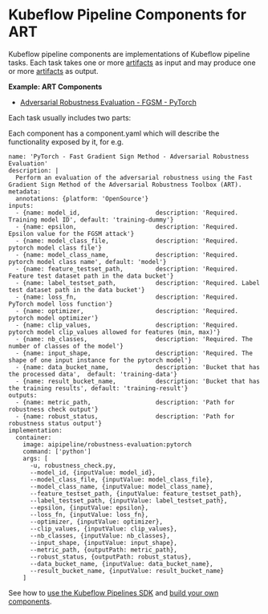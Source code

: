 # Kubeflow Pipeline Components for ART

Kubeflow pipeline components are implementations of Kubeflow pipeline tasks. Each task takes
one or more [artifacts](https://www.kubeflow.org/docs/pipelines/overview/concepts/output-artifact/)
as input and may produce one or more
[artifacts](https://www.kubeflow.org/docs/pipelines/overview/concepts/output-artifact/) as output.


**Example: ART Components**
* [Adversarial Robustness Evaluation - FGSM - PyTorch](robustness_evaluation_fgsm_pytorch)

Each task usually includes two parts:

Each component has a component.yaml which will describe the functionality exposed by it, for e.g.

```
name: 'PyTorch - Fast Gradient Sign Method - Adversarial Robustness Evaluation'
description: |
  Perform an evaluation of the adversarial robustness using the Fast Gradient Sign Method of the Adversarial Robustness Toolbox (ART).
metadata:
  annotations: {platform: 'OpenSource'}
inputs:
  - {name: model_id,                     description: 'Required. Training model ID', default: 'training-dummy'}
  - {name: epsilon,                      description: 'Required. Epsilon value for the FGSM attack'}
  - {name: model_class_file,             description: 'Required. pytorch model class file'}
  - {name: model_class_name,             description: 'Required. pytorch model class name', default: 'model'}
  - {name: feature_testset_path,         description: 'Required. Feature test dataset path in the data bucket'}
  - {name: label_testset_path,           description: 'Required. Label test dataset path in the data bucket'}
  - {name: loss_fn,                      description: 'Required. PyTorch model loss function'}
  - {name: optimizer,                    description: 'Required. pytorch model optimizer'}
  - {name: clip_values,                  description: 'Required. pytorch model clip_values allowed for features (min, max)'}
  - {name: nb_classes,                   description: 'Required. The number of classes of the model'}
  - {name: input_shape,                  description: 'Required. The shape of one input instance for the pytorch model'}
  - {name: data_bucket_name,             description: 'Bucket that has the processed data',  default: 'training-data'}
  - {name: result_bucket_name,           description: 'Bucket that has the training results', default: 'training-result'}
outputs:
  - {name: metric_path,                  description: 'Path for robustness check output'}
  - {name: robust_status,                description: 'Path for robustness status output'}
implementation:
  container:
    image: aipipeline/robustness-evaluation:pytorch
    command: ['python']
    args: [
      -u, robustness_check.py,
      --model_id, {inputValue: model_id},
      --model_class_file, {inputValue: model_class_file},
      --model_class_name, {inputValue: model_class_name},
      --feature_testset_path, {inputValue: feature_testset_path},
      --label_testset_path, {inputValue: label_testset_path},
      --epsilon, {inputValue: epsilon},
      --loss_fn, {inputValue: loss_fn},
      --optimizer, {inputValue: optimizer},
      --clip_values, {inputValue: clip_values},
      --nb_classes, {inputValue: nb_classes},
      --input_shape, {inputValue: input_shape},
      --metric_path, {outputPath: metric_path},
      --robust_status, {outputPath: robust_status},
      --data_bucket_name, {inputValue: data_bucket_name},
      --result_bucket_name, {inputValue: result_bucket_name}
    ]
```

See how to [use the Kubeflow Pipelines SDK](https://www.kubeflow.org/docs/pipelines/sdk/sdk-overview/)
and [build your own components](https://www.kubeflow.org/docs/pipelines/sdk/build-component/).
